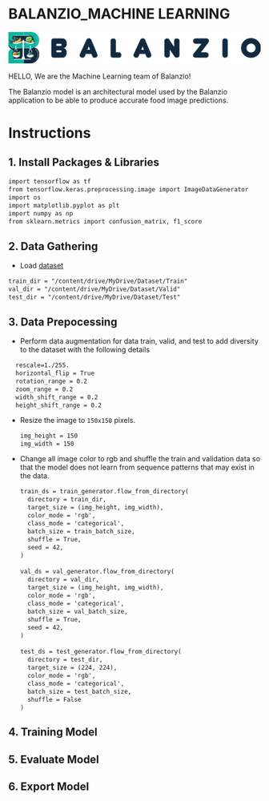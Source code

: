 # BALANZIO_MACHINE LEARNING 
![Balanzio](https://github.com/ndikrp/Balanzio/blob/2fbd99f001acf4ae1090a2943bb85a5d47ceec78/assets/balanzio-datar.png)

HELLO, We are the Machine Learning team of Balanzio!

The Balanzio model is an architectural model used by the Balanzio application to be able to produce accurate food image predictions.

# Instructions
## 1. Install Packages & Libraries
 ```
import tensorflow as tf
from tensorflow.keras.preprocessing.image import ImageDataGenerator
import os
import matplotlib.pyplot as plt
import numpy as np
from sklearn.metrics import confusion_matrix, f1_score
  ```
## 2. Data Gathering
- Load [dataset](https://drive.google.com/drive/folders/14UEZ12_-2ohkbi6r8T6aE0cLlHbhgeLP?usp=drive_link)
 ```
train_dir = "/content/drive/MyDrive/Dataset/Train"
val_dir = "/content/drive/MyDrive/Dataset/Valid"
test_dir = "/content/drive/MyDrive/Dataset/Test"
  ```
## 3. Data Prepocessing
- Perform data augmentation for data train, valid, and test to add diversity to the dataset with the following details
```
  rescale=1./255.
  horizontal_flip = True
  rotation_range = 0.2
  zoom_range = 0.2
  width_shift_range = 0.2
  height_shift_range = 0.2
  ```
- Resize the image to `150x150` pixels.
  ```
  img_height = 150
  img_width = 150
  ```
- Change all image color to rgb and shuffle the train and validation data so that the model does not learn from sequence patterns that may exist in the data.
  ```
  train_ds = train_generator.flow_from_directory(
    directory = train_dir,
    target_size = (img_height, img_width),
    color_mode = 'rgb',
    class_mode = 'categorical',
    batch_size = train_batch_size,
    shuffle = True,
    seed = 42,
  )

  val_ds = val_generator.flow_from_directory(
    directory = val_dir,
    target_size = (img_height, img_width),
    color_mode = 'rgb',
    class_mode = 'categorical',
    batch_size = val_batch_size,
    shuffle = True,
    seed = 42,
  )

  test_ds = test_generator.flow_from_directory(
    directory = test_dir,
    target_size = (224, 224),
    color_mode = 'rgb',
    class_mode = 'categorical',
    batch_size = test_batch_size,
    shuffle = False
  )
  ```
## 4. Training Model
## 5. Evaluate Model
## 6. Export Model
